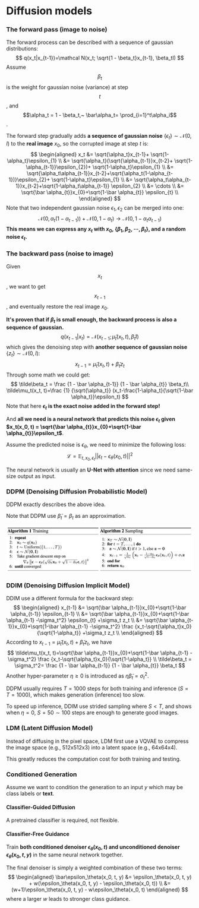# Diffusion models

### The forward pass (image to noise)

The forward process can be described with a sequence of gaussian distributions:
$$
q(x_t|x_{t-1})=\mathcal N(x_t; \sqrt{1 - \beta_t}x_{t-1}, \beta_tI)
$$
Assume $$\beta_t$$ is the weight for gaussian noise (variance) at step $$t$$, and $$\alpha_t = 1 - \beta_t,~ \bar\alpha_t= \prod_{i=1}^t\alpha_i$$.

The forward step gradually adds **a sequence of gaussian noise** $\{\epsilon_t\} \sim \mathcal N(0, I)$ to the **real image** $x_0$, so the corrupted image at step $t$ is:
$$
\begin{aligned}
x_t &= \sqrt{\alpha_t}x_{t-1}+ \sqrt{1-\alpha_t}\epsilon_{1} \\
&= \sqrt{\alpha_t}(\sqrt{\alpha_{t-1}}x_{t-2}+ \sqrt{1-\alpha_{t-1}}\epsilon_{2})+ \sqrt{1-\alpha_t}\epsilon_{1}  \\
&= \sqrt{\alpha_t\alpha_{t-1}}x_{t-2}+\sqrt{\alpha_t(1-\alpha_{t-1})}\epsilon_{2}+ \sqrt{1-\alpha_t}\epsilon_{1}  \\
&= \sqrt{\alpha_t\alpha_{t-1}}x_{t-2}+\sqrt{1-\alpha_t\alpha_{t-1}} \epsilon_{2}  \\
&= \cdots \\
&= \sqrt{\bar \alpha_{t}}x_{0}+\sqrt{1-\bar \alpha_{t}} \epsilon_{t} \\
\end{aligned}
$$
Note that two independent gaussian noise $\epsilon_{1}, \epsilon_{2}$ can be merged into one: 
$$
\mathcal N(0, {\alpha_t(1-\alpha_{t-1})})+\mathcal N(0, {1-\alpha_{t}}) \rightarrow \mathcal N(0, {1-\alpha_t\alpha_{t-1}})
$$
**This means we can express any $x_t$ with $x_0$, $\{\beta_1, \beta_2, \cdots, \beta_t\}$, and a random noise $\epsilon_{t}$.**



### The backward pass (noise to image)

Given $$x_{t}$$, we want to get $$x_{t-1}$$, and eventually restore the real image $x_0$.

**It's proven that if $\beta_t$ is small enough, the backward process is also a sequence of gaussian.**
$$
q(x_{t-1}|x_t) = \mathcal N(x_{t-1}; \tilde\mu_t(x_t, t), \tilde\beta_tI)
$$
which gives the denoising step with **another sequence of gaussian noise** $\{z_t\} \sim \mathcal N(0, I)$:
$$
x_{t-1} = \tilde\mu_t(x_t, t)+\tilde \beta_t z_t
$$
Through some math we could get:
$$
\tilde\beta_t = \frac {1 - \bar \alpha_{t-1}} {1 - \bar \alpha_{t}} \beta_t\\
\tilde\mu_t(x_t, t)=\frac {1} {\sqrt{\alpha_t}} (x_t-\frac{1-\alpha_t}{\sqrt{1-\bar \alpha_t}}\epsilon_t)
$$
Note that here **$\epsilon_t$ is the exact noise added in the forward step!**

And **all we need is a neural network that predicts this noise $\epsilon_t$ given $x_t(x_0, t) = \sqrt{\bar \alpha_{t}}x_{0}+\sqrt{1-\bar \alpha_{t}}\epsilon_t$**.

Assume the predicted noise is $\epsilon_\theta$, we need to minimize the following loss:
$$
\mathcal L=\mathbb E_{t,x_0,\epsilon_t}||\epsilon_t -\epsilon_\theta(x_0, t)||^2
$$

The neural network is usually an **U-Net with attention** since we need same-size output as input.



### DDPM (Denoising Diffusion Probabilistic Model)

DDPM exactly describes the above idea.

Note that DDPM use $\tilde \beta_t = \beta_t$ as an approximation.

![image-20221212213705784](diffusion_models.assets/image-20221212213705784.png)



### DDIM (Denoising Diffusion Implicit Model)

DDIM use a different formula for the backward step:
$$
\begin{aligned}
x_{t-1} &= \sqrt{\bar \alpha_{t-1}}x_{0}+\sqrt{1-\bar \alpha_{t-1}} \epsilon_{t-1} \\
&= \sqrt{\bar \alpha_{t-1}}x_{0}+\sqrt{1-\bar \alpha_{t-1} -\sigma_t^2} \epsilon_{t} +\sigma_t z_t \\
&= \sqrt{\bar \alpha_{t-1}}x_{0}+\sqrt{1-\bar \alpha_{t-1} -\sigma_t^2} \frac {x_t-\sqrt{\alpha_t}x_0}{\sqrt{1-\alpha_t}} +\sigma_t z_t \\
\end{aligned}
$$
According to $x_{t-1} = \tilde\mu_t(x_t, t)+\tilde \beta_t z_t$, we have
$$
\tilde\mu_t(x_t, t)=\sqrt{\bar \alpha_{t-1}}x_{0}+\sqrt{1-\bar \alpha_{t-1} -\sigma_t^2} \frac {x_t-\sqrt{\alpha_t}x_0}{\sqrt{1-\alpha_t}} \\
\tilde\beta_t = \sigma_t^2= \frac {1 - \bar \alpha_{t-1}} {1 - \bar \alpha_{t}} \beta_t
$$
Another hyper-parameter $\eta \ge  0$ is introduced as $\eta \tilde \beta_t = \sigma_t^2$.

DDPM usually requires $T=1000$ steps for both training and inference ($S = T = 1000$), which makes generation (inference) too slow.

To speed up inference, DDIM use strided sampling where $S <T$, and shows when $\eta = 0$, $S=50\sim100$ steps are enough to generate good images.



### LDM (Latent Diffusion Model)

Instead of diffusing in the pixel space, LDM first use a VQVAE to compress the image space (e.g., 512x512x3) into a latent space (e.g., 64x64x4).

This greatly reduces the computation cost for both training and testing.



### Conditioned Generation

Assume we want to condition the generation to an input $y$ which may be class labels or **text**.

#### Classifier-Guided Diffusion

A pretrained classifier is required, not flexible.

#### Classifier-Free Guidance

Train **both conditioned denoiser $\epsilon_\theta(x_0, t)$ and unconditioned denoiser $\epsilon_\theta(x_0, t, y)$** in the same neural network together.

The final denoiser is simply a weighted combination of these two terms:
$$
\begin{aligned}
\bar\epsilon_\theta(x_0, t, y) &= \epsilon_\theta(x_0, t, y) + w(\epsilon_\theta(x_0, t, y) - \epsilon_\theta(x_0, t)) \\
&=(w+1)\epsilon_\theta(x_0, t, y) - w\epsilon_\theta(x_0, t)
\end{aligned}
$$
where a larger $w$ leads to stronger class guidance.



